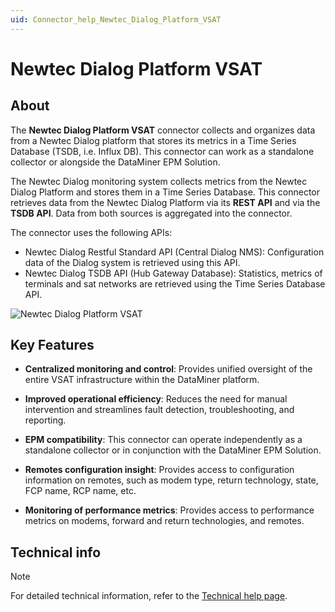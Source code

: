```yaml
---
uid: Connector_help_Newtec_Dialog_Platform_VSAT
---
```


# Newtec Dialog Platform VSAT

## About

The **Newtec Dialog Platform VSAT** connector collects and organizes data from a Newtec Dialog platform that stores its metrics in a Time Series Database (TSDB, i.e. Influx DB). This connector can work as a standalone collector or alongside the DataMiner EPM Solution.

The Newtec Dialog monitoring system collects metrics from the Newtec Dialog Platform and stores them in a Time Series Database. This connector retrieves data from the Newtec Dialog Platform via its **REST API** and via the **TSDB API**. Data from both sources is aggregated into the connector.

The connector uses the following APIs:

- Newtec Dialog Restful Standard API (Central Dialog NMS): Configuration data of the Dialog system is retrieved using this API.
- Newtec Dialog TSDB API (Hub Gateway Database): Statistics, metrics of terminals and sat networks are retrieved using the Time Series Database API.

![Newtec Dialog Platform VSAT](~/connector/images/NewtecDialogPlatformVSAT_Overview.png)

## Key Features

- **Centralized monitoring and control**: Provides unified oversight of the entire VSAT infrastructure within the DataMiner platform.

- **Improved operational efficiency**: Reduces the need for manual intervention and streamlines fault detection, troubleshooting, and reporting.

- **EPM compatibility**: This connector can operate independently as a standalone collector or in conjunction with the DataMiner EPM Solution.

- **Remotes configuration insight**: Provides access to configuration information on remotes, such as modem type, return technology, state, FCP name, RCP name, etc.

- **Monitoring of performance metrics**: Provides access to performance metrics on modems, forward and return technologies, and remotes.

## Technical info

> [!NOTE]
> For detailed technical information, refer to the [Technical help page](xref:Connector_help_Newtec_Dialog_Platform_VSAT_Technical).

